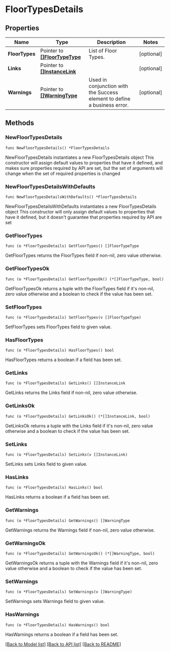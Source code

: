 # FloorTypesDetails

## Properties

Name | Type | Description | Notes
------------ | ------------- | ------------- | -------------
**FloorTypes** | Pointer to [**[]FloorTypeType**](FloorTypeType.md) | List of Floor Types. | [optional] 
**Links** | Pointer to [**[]InstanceLink**](InstanceLink.md) |  | [optional] 
**Warnings** | Pointer to [**[]WarningType**](WarningType.md) | Used in conjunction with the Success element to define a business error. | [optional] 

## Methods

### NewFloorTypesDetails

`func NewFloorTypesDetails() *FloorTypesDetails`

NewFloorTypesDetails instantiates a new FloorTypesDetails object
This constructor will assign default values to properties that have it defined,
and makes sure properties required by API are set, but the set of arguments
will change when the set of required properties is changed

### NewFloorTypesDetailsWithDefaults

`func NewFloorTypesDetailsWithDefaults() *FloorTypesDetails`

NewFloorTypesDetailsWithDefaults instantiates a new FloorTypesDetails object
This constructor will only assign default values to properties that have it defined,
but it doesn't guarantee that properties required by API are set

### GetFloorTypes

`func (o *FloorTypesDetails) GetFloorTypes() []FloorTypeType`

GetFloorTypes returns the FloorTypes field if non-nil, zero value otherwise.

### GetFloorTypesOk

`func (o *FloorTypesDetails) GetFloorTypesOk() (*[]FloorTypeType, bool)`

GetFloorTypesOk returns a tuple with the FloorTypes field if it's non-nil, zero value otherwise
and a boolean to check if the value has been set.

### SetFloorTypes

`func (o *FloorTypesDetails) SetFloorTypes(v []FloorTypeType)`

SetFloorTypes sets FloorTypes field to given value.

### HasFloorTypes

`func (o *FloorTypesDetails) HasFloorTypes() bool`

HasFloorTypes returns a boolean if a field has been set.

### GetLinks

`func (o *FloorTypesDetails) GetLinks() []InstanceLink`

GetLinks returns the Links field if non-nil, zero value otherwise.

### GetLinksOk

`func (o *FloorTypesDetails) GetLinksOk() (*[]InstanceLink, bool)`

GetLinksOk returns a tuple with the Links field if it's non-nil, zero value otherwise
and a boolean to check if the value has been set.

### SetLinks

`func (o *FloorTypesDetails) SetLinks(v []InstanceLink)`

SetLinks sets Links field to given value.

### HasLinks

`func (o *FloorTypesDetails) HasLinks() bool`

HasLinks returns a boolean if a field has been set.

### GetWarnings

`func (o *FloorTypesDetails) GetWarnings() []WarningType`

GetWarnings returns the Warnings field if non-nil, zero value otherwise.

### GetWarningsOk

`func (o *FloorTypesDetails) GetWarningsOk() (*[]WarningType, bool)`

GetWarningsOk returns a tuple with the Warnings field if it's non-nil, zero value otherwise
and a boolean to check if the value has been set.

### SetWarnings

`func (o *FloorTypesDetails) SetWarnings(v []WarningType)`

SetWarnings sets Warnings field to given value.

### HasWarnings

`func (o *FloorTypesDetails) HasWarnings() bool`

HasWarnings returns a boolean if a field has been set.


[[Back to Model list]](../README.md#documentation-for-models) [[Back to API list]](../README.md#documentation-for-api-endpoints) [[Back to README]](../README.md)


